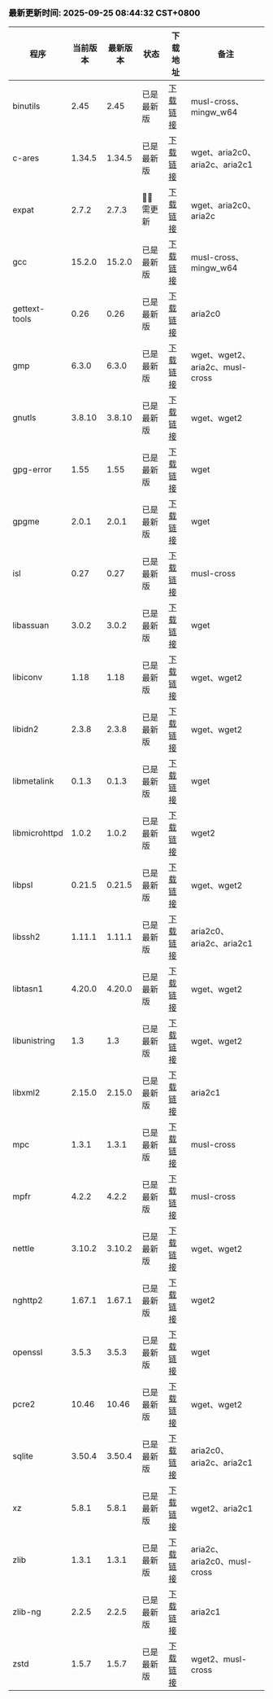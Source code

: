 ### <b><span style="color:black">最新更新时间: 2025-09-25 08:44:32 CST+0800</span></b> ###
| 程序 | 当前版本 | 最新版本 | 状态 | 下载地址 | 备注 |
| --- | --- | --- | --- | --- | --- |
| binutils | 2.45 | 2.45 | 已是最新版 | [下载链接](https://mirrors.kernel.org/gnu/binutils/binutils-2.45.tar.xz) | musl-cross、mingw_w64 |
| c-ares | 1.34.5 | 1.34.5 | 已是最新版 | [下载链接](https://github.com/c-ares/c-ares/releases/download/v1.34.5/c-ares-1.34.5.tar.gz) | wget、aria2c0、aria2c、aria2c1 |
| expat | 2.7.2 | 2.7.3 | 🔴🔴 需更新 | [下载链接](https://github.com/libexpat/libexpat/releases/download/R_2_7_3/expat-2.7.3.tar.bz2) | wget、aria2c0、aria2c |
| gcc | 15.2.0 | 15.2.0 | 已是最新版 | [下载链接](https://mirrors.kernel.org/gnu/gcc/gcc-15.2.0/gcc-15.2.0.tar.xz) | musl-cross、mingw_w64 |
| gettext-tools | 0.26 | 0.26 | 已是最新版 | [下载链接](https://github.com/vslavik/gettext-tools-windows/releases/download/v0.26/gettext-tools-windows-0.26.zip) | aria2c0 |
| gmp | 6.3.0 | 6.3.0 | 已是最新版 | [下载链接](https://mirrors.kernel.org/gnu/gmp/gmp-6.3.0.tar.xz) | wget、wget2、aria2c、musl-cross |
| gnutls | 3.8.10 | 3.8.10 | 已是最新版 | [下载链接](https://www.gnupg.org/ftp/gcrypt/gnutls/v3.8/gnutls-3.8.10.tar.xz) | wget、wget2 |
| gpg-error | 1.55 | 1.55 | 已是最新版 | [下载链接](https://www.gnupg.org/ftp/gcrypt/libgpg-error/libgpg-error-1.55.tar.gz) | wget |
| gpgme | 2.0.1 | 2.0.1 | 已是最新版 | [下载链接](https://www.gnupg.org/ftp/gcrypt/gpgme/gpgme-2.0.1.tar.bz2) | wget |
| isl | 0.27 | 0.27 | 已是最新版 | [下载链接](https://libisl.sourceforge.io/isl-0.27.tar.xz) | musl-cross |
| libassuan | 3.0.2 | 3.0.2 | 已是最新版 | [下载链接](https://www.gnupg.org/ftp/gcrypt/libassuan/libassuan-3.0.2.tar.bz2) | wget |
| libiconv | 1.18 | 1.18 | 已是最新版 | [下载链接](https://mirrors.kernel.org/gnu/libiconv/libiconv-1.18.tar.gz) | wget、wget2 |
| libidn2 | 2.3.8 | 2.3.8 | 已是最新版 | [下载链接](https://mirrors.kernel.org/gnu/libidn/libidn2-2.3.8.tar.gz) | wget、wget2 |
| libmetalink | 0.1.3 | 0.1.3 | 已是最新版 | [下载链接](https://github.com/metalink-dev/libmetalink/releases/download/release-0.1.3/libmetalink-0.1.3.tar.bz2) | wget |
| libmicrohttpd | 1.0.2 | 1.0.2 | 已是最新版 | [下载链接](https://mirrors.kernel.org/gnu/libmicrohttpd/libmicrohttpd-1.0.2.tar.gz) | wget2 |
| libpsl | 0.21.5 | 0.21.5 | 已是最新版 | [下载链接](https://github.com/rockdaboot/libpsl/releases/download/0.21.5/libpsl-0.21.5.tar.gz) | wget、wget2 |
| libssh2 | 1.11.1 | 1.11.1 | 已是最新版 | [下载链接](https://libssh2.org/download/libssh2-1.11.1.tar.xz) | aria2c0、aria2c、aria2c1 |
| libtasn1 | 4.20.0 | 4.20.0 | 已是最新版 | [下载链接](https://mirrors.kernel.org/gnu/libtasn1/libtasn1-4.20.0.tar.gz) | wget、wget2 |
| libunistring | 1.3 | 1.3 | 已是最新版 | [下载链接](https://mirrors.kernel.org/gnu/libunistring/libunistring-1.3.tar.gz) | wget、wget2 |
| libxml2 | 2.15.0 | 2.15.0 | 已是最新版 | [下载链接](https://download.gnome.org/sources/libxml2/2.15/libxml2-2.15.0.tar.xz) | aria2c1 |
| mpc | 1.3.1 | 1.3.1 | 已是最新版 | [下载链接](https://mirrors.kernel.org/gnu/mpc/mpc-1.3.1.tar.gz) | musl-cross |
| mpfr | 4.2.2 | 4.2.2 | 已是最新版 | [下载链接](https://mirrors.kernel.org/gnu/mpfr/mpfr-4.2.2.tar.xz) | musl-cross |
| nettle | 3.10.2 | 3.10.2 | 已是最新版 | [下载链接](https://mirrors.kernel.org/gnu/nettle/nettle-3.10.2.tar.gz) | wget、wget2 |
| nghttp2 | 1.67.1 | 1.67.1 | 已是最新版 | [下载链接](https://github.com/nghttp2/nghttp2/releases/download/v1.67.1/nghttp2-1.67.1.tar.gz) | wget2 |
| openssl | 3.5.3 | 3.5.3 | 已是最新版 | [下载链接](https://github.com/openssl/openssl/releases/download/openssl-3.5.3/openssl-3.5.3.tar.gz) | wget |
| pcre2 | 10.46 | 10.46 | 已是最新版 | [下载链接](https://github.com/PCRE2Project/pcre2/releases/download/pcre2-10.46/pcre2-10.46.tar.bz2) | wget、wget2 |
| sqlite | 3.50.4 | 3.50.4 | 已是最新版 | [下载链接](https://www.sqlite.org/2025/sqlite-autoconf-3500400.tar.gz) | aria2c0、aria2c、aria2c1 |
| xz | 5.8.1 | 5.8.1 | 已是最新版 | [下载链接](https://sourceforge.net/projects/lzmautils/files/xz-5.8.1.tar.xz) | wget2、aria2c1 |
| zlib | 1.3.1 | 1.3.1 | 已是最新版 | [下载链接](https://github.com/madler/zlib/releases/download/v1.3.1/zlib-1.3.1.tar.gz) | aria2c、aria2c0、musl-cross |
| zlib-ng | 2.2.5 | 2.2.5 | 已是最新版 | [下载链接](https://github.com/zlib-ng/zlib-ng/releases/download/2.2.5/zlib-ng-win-arm-compat.zip) | aria2c1 |
| zstd | 1.5.7 | 1.5.7 | 已是最新版 | [下载链接](https://github.com/facebook/zstd/releases/download/v1.5.7/zstd-1.5.7.tar.gz) | wget2、musl-cross |
